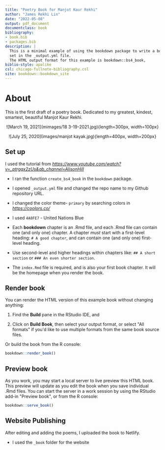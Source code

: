 ```yaml
--- 
title: "Poetry Book for Manjot Kaur Rekhi"
author: "James Rekhi Lin"
date: "2022-05-08"
output: pdf_document
documentclass: book
bibliography:
- book.bib
- packages.bib
description: |
  This is a minimal example of using the bookdown package to write a book.
  set in the _output.yml file.
  The HTML output format for this example is bookdown::bs4_book,
biblio-style: apalike
csl: chicago-fullnote-bibliography.csl
site: bookdown::bookdown_site
---
```


# About

This is the first draft of a poetry book. Dedicated to my greatest, kindest, smartest, beautiful Manjot Kaur Rekhi.

<center>

![March 19, 2021](mimages/18 3-19-2021.jpg){length=300px, width=100px}

![July 25, 2020](images/manjot kayak.jpg){length=400px, width=200px}

</center>





## Set up 

I used the tutorial from *https://www.youtube.com/watch?v=_ptrgqx2zUs&ab_channel=AlisonHill*

- I ran the function `create_bs4_book` in the `bookdown` package.

- I opened `_output.yml` file and changed the repo name to my Github repository URL.

- I changed the color theme- `primary` by searching colors in *https://coolors.co/*

- I used `4A8FE7` - United Nations Blue

- Each **bookdown** chapter is an .Rmd file, and each .Rmd file can contain one (and only one) chapter. A chapter *must* start with a first-level heading: `# A good chapter`, and can contain one (and only one) first-level heading.

- Use second-level and higher headings within chapters like: `## A short section` or `### An even shorter section`.

- The `index.Rmd` file is required, and is also your first book chapter. It will be the homepage when you render the book.

## Render book

You can render the HTML version of this example book without changing anything:

1. Find the **Build** pane in the RStudio IDE, and

1. Click on **Build Book**, then select your output format, or select "All formats" if you'd like to use multiple formats from the same book source files.

Or build the book from the R console:


```r
bookdown::render_book()
```

## Preview book

As you work, you may start a local server to live preview this HTML book. This preview will update as you edit the book when you save individual .Rmd files. You can start the server in a work session by using the RStudio add-in "Preview book", or from the R console:


```r
bookdown::serve_book()
```




## Website Publishing 

After editing and adding the poems, I uploaded the book to Netlify. 

- I used the `_book` folder for the website



